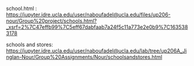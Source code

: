 

school.html : https://jupyter.idre.ucla.edu/user/naboufadel@ucla.edu/files/up206-nour/Group%20project/schools.html?_xsrf=2%7C47effb99%7C5eff67dabfaab7a24f5c11a773e2e0b9%7C1635383178



schools and stores: https://jupyter.idre.ucla.edu/user/naboufadel@ucla.edu/lab/tree/up206A_Jinglan-Nour/Group%20Assignments/Nour/schoolsandstores.html
